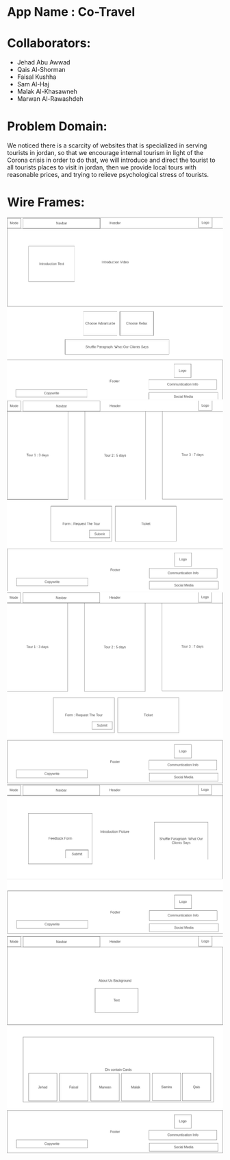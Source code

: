 # App Name : Co-Travel

# Collaborators:
- Jehad Abu Awwad
- Qais Al-Shorman
- Faisal Kushha
- Sam Al-Haj
- Malak Al-Khasawneh
- Marwan Al-Rawashdeh

# Problem Domain:
We noticed there is a scarcity of websites that is specialized in serving tourists in jordan, so that we encourage internal tourism in light of the Corona crisis in order to do that, we will introduce and direct the tourist to all tourists places to visit in jordan, then we provide local tours with reasonable prices, and trying to relieve psychological stress of tourists.


# Wire Frames:
![Home Page](images/1-Homepage.png)
![Advanture](images/2-Advanture.png)
![Relax](images/3-Relax.png)
![Feedback](images/4-Feedback.png)
![About Us](images/5-About-us.png)